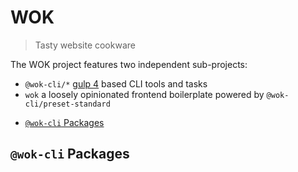 # WOK

> Tasty website cookware

The WOK project features two independent sub-projects:

- `@wok-cli/*` [gulp 4](https://gulpjs.com/) based CLI tools and tasks
- `wok` a loosely opinionated frontend boilerplate powered by `@wok-cli/preset-standard`

<!-- TOC -->

- [`@wok-cli` Packages](#wok-cli-packages)

<!-- /TOC -->

## `@wok-cli` Packages
